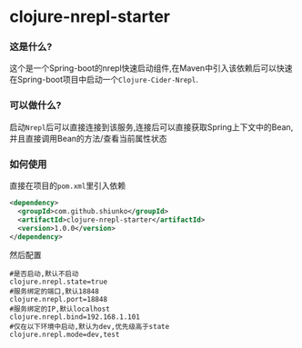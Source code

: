 # clojure-nrepl-starter

### 这是什么?
这个是一个Spring-boot的nrepl快速启动组件,在Maven中引入该依赖后可以快速在Spring-boot项目中启动一个`Clojure-Cider-Nrepl`.

### 可以做什么?
启动`Nrepl`后可以直接连接到该服务,连接后可以直接获取Spring上下文中的Bean,并且直接调用Bean的方法/查看当前属性状态


### 如何使用
直接在项目的`pom.xml`里引入依赖
```xml
<dependency>
  <groupId>com.github.shiunko</groupId>
  <artifactId>clojure-nrepl-starter</artifactId>
  <version>1.0.0</version>
</dependency>
```
然后配置
```properties
#是否启动,默认不启动
clojure.nrepl.state=true
#服务绑定的端口,默认18848
clojure.nrepl.port=18848
#服务绑定的IP,默认localhost
clojure.nrepl.bind=192.168.1.101
#仅在以下环境中启动,默认为dev,优先级高于state
clojure.nrepl.mode=dev,test
```